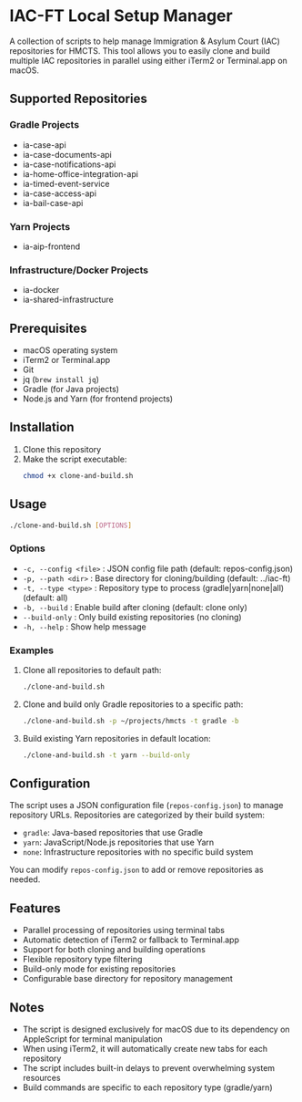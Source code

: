 # IAC-FT Local Setup Manager

A collection of scripts to help manage Immigration & Asylum Court (IAC) repositories for HMCTS. This tool allows you to easily clone and build multiple IAC repositories in parallel using either iTerm2 or Terminal.app on macOS.

## Supported Repositories

### Gradle Projects
- ia-case-api
- ia-case-documents-api
- ia-case-notifications-api
- ia-home-office-integration-api
- ia-timed-event-service
- ia-case-access-api
- ia-bail-case-api

### Yarn Projects
- ia-aip-frontend

### Infrastructure/Docker Projects
- ia-docker
- ia-shared-infrastructure

## Prerequisites

- macOS operating system
- iTerm2 or Terminal.app
- Git
- jq (`brew install jq`)
- Gradle (for Java projects)
- Node.js and Yarn (for frontend projects)

## Installation

1. Clone this repository
2. Make the script executable:
   ```bash
   chmod +x clone-and-build.sh
   ```

## Usage

```bash
./clone-and-build.sh [OPTIONS]
```

### Options

- `-c, --config <file>` : JSON config file path (default: repos-config.json)
- `-p, --path <dir>` : Base directory for cloning/building (default: ../iac-ft)
- `-t, --type <type>` : Repository type to process (gradle|yarn|none|all) (default: all)
- `-b, --build` : Enable build after cloning (default: clone only)
- `--build-only` : Only build existing repositories (no cloning)
- `-h, --help` : Show help message

### Examples

1. Clone all repositories to default path:
   ```bash
   ./clone-and-build.sh
   ```

2. Clone and build only Gradle repositories to a specific path:
   ```bash
   ./clone-and-build.sh -p ~/projects/hmcts -t gradle -b
   ```

3. Build existing Yarn repositories in default location:
   ```bash
   ./clone-and-build.sh -t yarn --build-only
   ```

## Configuration

The script uses a JSON configuration file (`repos-config.json`) to manage repository URLs. Repositories are categorized by their build system:

- `gradle`: Java-based repositories that use Gradle
- `yarn`: JavaScript/Node.js repositories that use Yarn
- `none`: Infrastructure repositories with no specific build system

You can modify `repos-config.json` to add or remove repositories as needed.

## Features

- Parallel processing of repositories using terminal tabs
- Automatic detection of iTerm2 or fallback to Terminal.app
- Support for both cloning and building operations
- Flexible repository type filtering
- Build-only mode for existing repositories
- Configurable base directory for repository management

## Notes

- The script is designed exclusively for macOS due to its dependency on AppleScript for terminal manipulation
- When using iTerm2, it will automatically create new tabs for each repository
- The script includes built-in delays to prevent overwhelming system resources
- Build commands are specific to each repository type (gradle/yarn)
